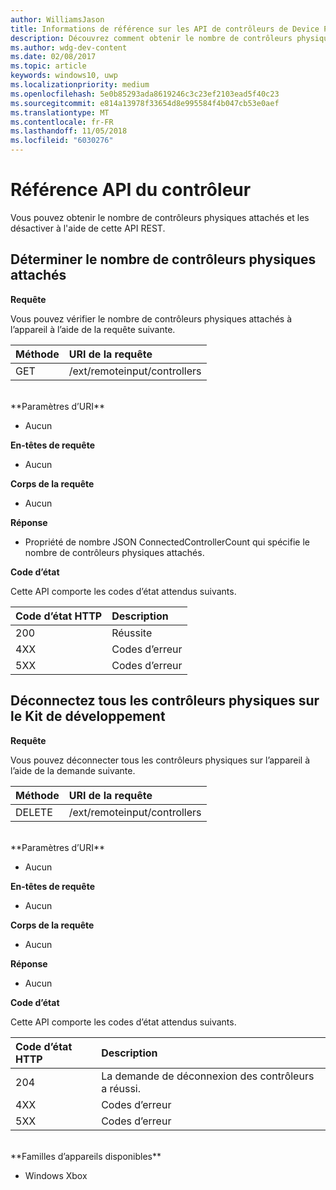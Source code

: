 ```yaml
---
author: WilliamsJason
title: Informations de référence sur les API de contrôleurs de Device Portal
description: Découvrez comment obtenir le nombre de contrôleurs physiques attachés et les désactiver par programmation.
ms.author: wdg-dev-content
ms.date: 02/08/2017
ms.topic: article
keywords: windows10, uwp
ms.localizationpriority: medium
ms.openlocfilehash: 5e0b85293ada8619246c3c23ef2103ead5f40c23
ms.sourcegitcommit: e814a13978f33654d8e995584f4b047cb53e0aef
ms.translationtype: MT
ms.contentlocale: fr-FR
ms.lasthandoff: 11/05/2018
ms.locfileid: "6030276"
---
```

# <a name="controller-api-reference"></a>Référence API du contrôleur   
Vous pouvez obtenir le nombre de contrôleurs physiques attachés et les désactiver à l'aide de cette API REST.

## <a name="determine-the-number-of-attached-physical-controllers"></a>Déterminer le nombre de contrôleurs physiques attachés

**Requête**

Vous pouvez vérifier le nombre de contrôleurs physiques attachés à l’appareil à l’aide de la requête suivante.

Méthode      | URI de la requête
:------     | :-----
GET | /ext/remoteinput/controllers
<br />
**Paramètres d’URI**

- Aucun

**En-têtes de requête**

- Aucun

**Corps de la requête**   

- Aucun

**Réponse**   

- Propriété de nombre JSON ConnectedControllerCount qui spécifie le nombre de contrôleurs physiques attachés.

**Code d’état**

Cette API comporte les codes d’état attendus suivants.

Code d’état HTTP      | Description
:------     | :-----
200 | Réussite
4XX | Codes d’erreur
5XX | Codes d’erreur

## <a name="disconnect-all-physical-controllers-on-the-devkit"></a>Déconnectez tous les contrôleurs physiques sur le Kit de développement

**Requête**

Vous pouvez déconnecter tous les contrôleurs physiques sur l’appareil à l’aide de la demande suivante.

Méthode      | URI de la requête
:------     | :-----
DELETE | /ext/remoteinput/controllers
<br />
**Paramètres d’URI**

- Aucun

**En-têtes de requête**

- Aucun

**Corps de la requête**   

- Aucun

**Réponse**   

- Aucun 

**Code d’état**

Cette API comporte les codes d’état attendus suivants.

Code d’état HTTP      | Description
:------     | :-----
204 | La demande de déconnexion des contrôleurs a réussi.
4XX | Codes d’erreur
5XX | Codes d’erreur

<br />
**Familles d’appareils disponibles**

* Windows Xbox
